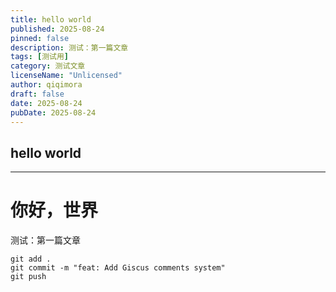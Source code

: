 ```yaml
---
title: hello world
published: 2025-08-24
pinned: false
description: 测试：第一篇文章
tags: [测试用]
category: 测试文章
licenseName: "Unlicensed"
author: qiqimora
draft: false
date: 2025-08-24
pubDate: 2025-08-24
---
```


## hello world

---

# 你好，世界

测试：第一篇文章

``` shell
git add .
git commit -m "feat: Add Giscus comments system"
git push
```